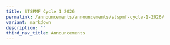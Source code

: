 ```yaml
---
title: STSPMF Cycle 1 2026
permalink: /announcements/announcements/stspmf-cycle-1-2026/
variant: markdown
description: ""
third_nav_title: Announcements
---
```

